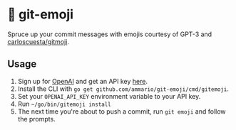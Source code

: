 # 🤪 git-emoji

Spruce up your commit messages with emojis courtesy of GPT-3 and [carloscuesta/gitmoji](https://github.com/carloscuesta/gitmoji/blob/master/packages/gitmojis/src/gitmojis.json).

## Usage

1. Sign up for [OpenAI](https://beta.openai.com/) and get an API key [here](https://platform.openai.com/account/api-keys).
1. Install the CLI with `go get github.com/ammario/git-emoji/cmd/gitemoji`.
1. Set your `OPENAI_API_KEY` environment variable to your API key.
1. Run `~/go/bin/gitemoji install`
1. The next time you're about to push a commit, run `git emoji` and follow the prompts.